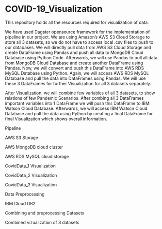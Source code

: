 # COVID-19_Visualization
This repository holds all the resources required for visualization of data.

We have used Dagster opensource framework for the implementation of pipeline in our project. 
We are using Amazon’s AWS S3 Cloud Storage to store all 3 datasets, so we do not have to access local .csv files to push to our databases. 
We will directly pull data from AWS S3 Cloud Storage and create DataFrame using Pandas and push all data to MongoDB Cloud Database using Python Code. 
Afterwards, we will use Pandas to pull all data from MongoDB Cloud Database and create another DataFrame using Pandas. 
Now, we will convert and push this DataFrame into AWS RDS MySQL Database using Python. 
Again, we will access AWS RDS MySQL Database and pull the data into DataFrames using Pandas.
We will use these 3 DataFrames for further Visualization for all 3 datasets separately. 

After Visualization, we will combine few variables of all 3 datasets, to show relations of few Pandemic Scenarios. 
After combing all 3 DataFrames important variables into 1 DataFrame we will push this DataFrame to IBM Watson Cloud Database. 
Afterwards, we will access IBM Watson Cloud Database and pull the data using Python by creating a final DataFrame for final Visualization which shows overall information.
 
Pipeline    

AWS S3 Storage    

AWS MongoDB cloud cluster     

AWS RDS MySQL cloud storage    

CovidData_1 Visualization    

CovidData_2 Visualization    

CovidData_3 Visualization    

Data Preprocessing      

IBM Cloud DB2    

Combining and preprocessing Datasets    

Combined vizualization of 3 datasets   
